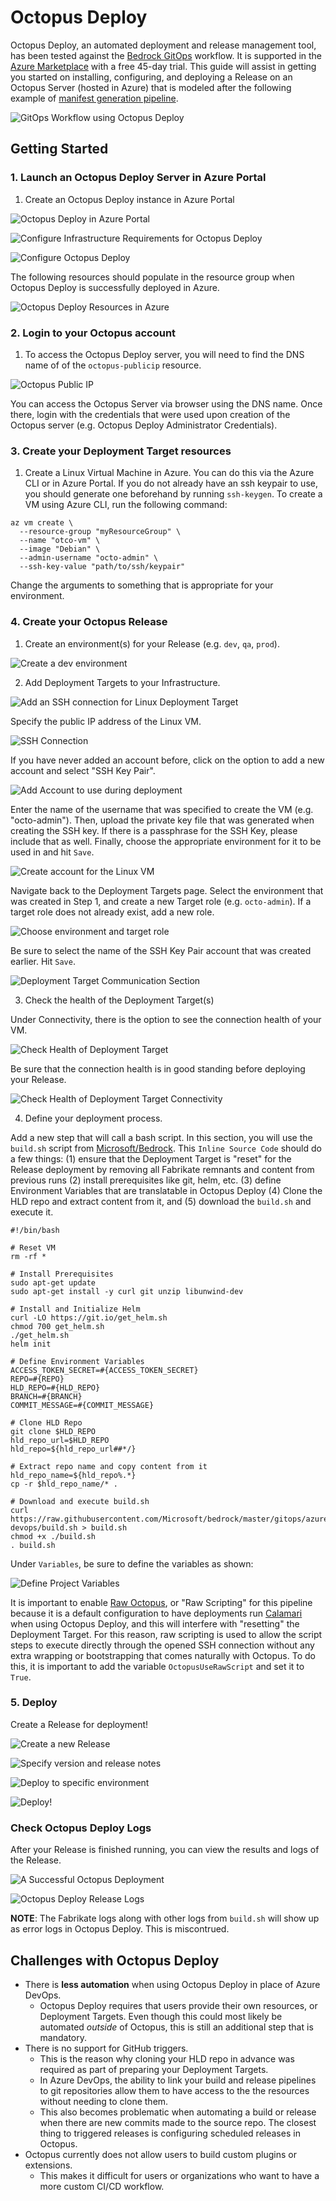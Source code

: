 # Octopus Deploy

Octopus Deploy, an automated deployment and release management tool, has been tested against the [Bedrock GitOps](https://github.com/Microsoft/bedrock/blob/master/gitops/PipelineThinking.md) workflow. It is supported in the [Azure Marketplace](https://azuremarketplace.microsoft.com/en-us/marketplace/apps/octopus.octopusdeploy) with a free 45-day trial. This guide will assist in getting you started on installing, configuring, and deploying a Release on an Octopus Server (hosted in Azure) that is modeled after the following example of [manifest generation pipeline](../azure-devops/ManifestGeneration.md).


![GitOps Workflow using Octopus Deploy](images/gitops-octopus-deploy.png)


## Getting Started

### 1. Launch an Octopus Deploy Server in Azure Portal

1. Create an Octopus Deploy instance in Azure Portal

![Octopus Deploy in Azure Portal](images/create-octopus-deploy.png)

![Configure Infrastructure Requirements for Octopus Deploy](images/create-octopus-deploy-2.png)

![Configure Octopus Deploy](images/create-octopus-deploy-3.png)

The following resources should populate in the resource group when Octopus Deploy is successfully deployed in Azure.

![Octopus Deploy Resources in Azure](images/octopus-deploy-resources.png)

### 2. Login to your Octopus account

1. To access the Octopus Deploy server, you will need to find the DNS name of of the `octopus-publicip` resource.

![Octopus Public IP](images/octopus-public-ip.png)

You can access the Octopus Server via browser using the DNS name. Once there, login with the credentials that were used upon creation of the Octopus server (e.g. Octopus Deploy Administrator Credentials).

### 3. Create your Deployment Target resources

1. Create a Linux Virtual Machine in Azure. You can do this via the Azure CLI or in Azure Portal. If you do not already have an ssh keypair to use, you should generate one beforehand by running `ssh-keygen`. To create a VM using Azure CLI, run the following command:

```
az vm create \
  --resource-group "myResourceGroup" \
  --name "otco-vm" \
  --image "Debian" \
  --admin-username "octo-admin" \
  --ssh-key-value "path/to/ssh/keypair"
```

Change the arguments to something that is appropriate for your environment.

### 4. Create your Octopus Release

1. Create an environment(s) for your Release (e.g. `dev`, `qa`, `prod`).

![Create a `dev` environment](images/octopus-create-env.png)

2. Add Deployment Targets to your Infrastructure.

![Add an SSH connection for Linux Deployment Target](images/add-deployment-target.png)

Specify the public IP address of the Linux VM.

![SSH Connection](images/ssh-connection.png)

If you have never added an account before, click on the option to add a new account and select "SSH Key Pair".

![Add Account to use during deployment](images/octopus-add-account.png)

Enter the name of the username that was specified to create the VM (e.g. "octo-admin"). Then, upload the private key file that was generated when creating the SSH key. If there is a passphrase for the SSH Key, please include that as well. Finally, choose the appropriate environment for it to be used in and hit `Save`.

![Create account for the Linux VM](images/octopus-create-account.png)

Navigate back to the Deployment Targets page. Select the environment that was created in Step 1, and create a new Target role (e.g. `octo-admin`). If a target role does not already exist, add a new role.

![Choose environment and target role](images/octo-choose-env-role.png)

Be sure to select the name of the SSH Key Pair account that was created earlier. Hit `Save`.

![Deployment Target Communication Section](images/octo-deploy-target-communication.png)

3. Check the health of the Deployment Target(s)

Under Connectivity, there is the option to see the connection health of your VM.

![Check Health of Deployment Target](images/octo-deploy-target-health1.png)

Be sure that the connection health is in good standing before deploying your Release.

![Check Health of Deployment Target Connectivity](images/octo-deploy-target-health2.png)

4. Define your deployment process.

Add a new step that will call a bash script. In this section, you will use the `build.sh` script from [Microsoft/Bedrock](https://github.com/Microsoft/bedrock/blob/master/gitops/azure-devops/build.sh). This `Inline Source Code` should do a few things: (1) ensure that the Deployment Target is "reset" for the Release deployment by removing all Fabrikate remnants and content from previous runs (2) install prerequisites like git, helm, etc. (3) define Environment Variables that are translatable in Octopus Deploy (4) Clone the HLD repo and extract content from it, and (5) download the `build.sh` and execute it.

```
#!/bin/bash

# Reset VM
rm -rf *

# Install Prerequisites
sudo apt-get update
sudo apt-get install -y curl git unzip libunwind-dev

# Install and Initialize Helm
curl -LO https://git.io/get_helm.sh
chmod 700 get_helm.sh
./get_helm.sh
helm init

# Define Environment Variables
ACCESS_TOKEN_SECRET=#{ACCESS_TOKEN_SECRET}
REPO=#{REPO}
HLD_REPO=#{HLD_REPO}
BRANCH=#{BRANCH}
COMMIT_MESSAGE=#{COMMIT_MESSAGE}

# Clone HLD Repo
git clone $HLD_REPO
hld_repo_url=$HLD_REPO
hld_repo=${hld_repo_url##*/}

# Extract repo name and copy content from it
hld_repo_name=${hld_repo%.*}
cp -r $hld_repo_name/* .

# Download and execute build.sh
curl https://raw.githubusercontent.com/Microsoft/bedrock/master/gitops/azure-devops/build.sh > build.sh
chmod +x ./build.sh
. build.sh
```

Under `Variables`, be sure to define the variables as shown:

![Define Project Variables](images/octo-env-variables.png)

It is important to enable [Raw Octopus](https://octopus.com/blog/trying-raw-octopus), or "Raw Scripting" for this pipeline because it is a default configuration to have deployments run [Calamari](https://octopus.com/docs/api-and-integration/calamari) when using Octopus Deploy, and this will interfere with "resetting" the Deployment Target. For this reason, raw scripting is used to allow the script steps to execute directly through the opened SSH connection without any extra wrapping or bootstrapping that comes naturally with Octopus. To do this, it is important to add the variable `OctopusUseRawScript` and set it to `True`.

### 5. Deploy

Create a Release for deployment!

![Create a new Release](images/octo-release1.png)

![Specify version and release notes](images/octo-release2.png)

![Deploy to specific environment](images/octo-release3.png)

![Deploy!](images/octo-release4.png)

### Check Octopus Deploy Logs

After your Release is finished running, you can view the results and logs of the Release.

![A Successful Octopus Deployment](images/octo-successful-deploy.png)

![Octopus Deploy Release Logs](images/octo-release-logs.png)

**NOTE**: The Fabrikate logs along with other logs from `build.sh` will show up as error logs in Octopus Deploy. This is miscontrued.

## Challenges with Octopus Deploy

- There is **less automation** when using Octopus Deploy in place of Azure DevOps.
    - Octopus Deploy requires that users provide their own resources, or Deployment Targets. Even though this could most likely be automated _outside_ of Octopus, this is still an additional step that is mandatory.
- There is no support for GitHub triggers.
    - This is the reason why cloning your HLD repo in advance was required as part of preparing your Deployment Targets.
    - In Azure DevOps, the ability to link your build and release pipelines to git repositories allow them to have access to the the resources without needing to clone them.
    - This also becomes problematic when automating a build or release when there are new commits made to the source repo. The closest thing to triggered releases is configuring scheduled releases in Octopus.
- Octopus currently does not allow users to build custom plugins or extensions.
    - This makes it difficult for users or organizations who want to have a more custom CI/CD workflow.
